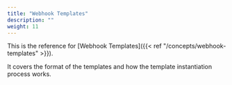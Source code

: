 ```yaml
---
title: "Webhook Templates"
description: ""
weight: 11
---
```


This is the reference for [Webhook Templates]({{< ref "/concepts/webhook-templates" >}}).

It covers the format of the templates and how the template instantiation process works.
